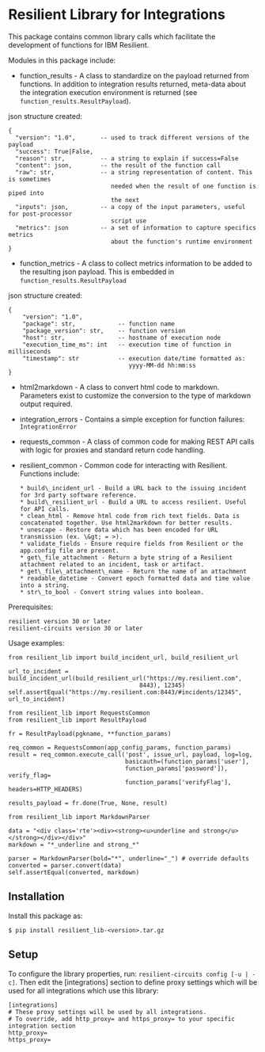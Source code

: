 # Resilient Library for Integrations

This package contains common library calls which facilitate the development of functions for IBM Resilient.

Modules in this package include:

* function_results - A class to standardize on the payload returned from functions. In addition to integration results returned, meta-data about the integration execution environment is returned (see `function_results.ResultPayload`).

json structure created:

```
{ 
  "version": "1.0",       -- used to track different versions of the payload
  "success": True|False,
  "reason": str,          -- a string to explain if success=False
  "content": json,        -- the result of the function call
  "raw": str,             -- a string representation of content. This is sometimes
                             needed when the result of one function is piped into 
                             the next
  "inputs": json,         -- a copy of the input parameters, useful for post-processor 
                             script use
  "metrics": json         -- a set of information to capture specifics metrics 
                             about the function's runtime environment
}
```
* function\_metrics - A class to collect metrics information to be added to the resulting json payload. This is embedded in `function_results.ResultPayload`

json structure created:

```
{
    "version": "1.0",
    "package": str,            -- function name
    "package_version": str,    -- function version
    "host": str,               -- hostname of execution node
    "execution_time_ms": int   -- execution time of function in milliseconds
    "timestamp": str           -- execution date/time formatted as: 
                                  yyyy-MM-dd hh:mm:ss
}
```
* html2markdown - A class to convert html code to markdown. Parameters exist to customize the conversion to the type of markdown output required.
* integration_errors - Contains a simple exception for function failures: `IntegrationError`
* requests_common - A class of common code for making REST API calls with logic for proxies and standard return code handling.
* resilient_common - Common code for interacting with Resilient. Functions include:
      
      * build\_incident_url - Build a URL back to the issuing incident for 3rd party software reference.
      * build\_resilient_url - Build a URL to access resilient. Useful for API calls.
      * clean_html - Remove html code from rich text fields. Data is concatenated together. Use html2markdown for better results.
      * unescape - Restore data which has been encoded for URL transmission (ex. \&gt; = >).
      * validate_fields - Ensure require fields from Resilient or the app.config file are present.
      * get\_file_attachment - Return a byte string of a Resilient attachment related to an incident, task or artifact.
      * get\_file\_attachment\_name - Return the name of an attachment
      * readable_datetime - Convert epoch formatted data and time value into a string.
      * str\_to_bool - Convert string values into boolean.

Prerequisites:

```
resilient version 30 or later
resilient-circuits version 30 or later
```

Usage examples:

```
from resilient_lib import build_incident_url, build_resilient_url

url_to_incident = build_incident_url(build_resilient_url("https://my.resilient.com", 
                                     8443), 12345)
self.assertEqual("https://my.resilient.com:8443/#incidents/12345", url_to_incident)
```

```
from resilient_lib import RequestsCommon
from resilient_lib import ResultPayload

fr = ResultPayload(pgkname, **function_params)

req_common = RequestsCommon(app_config_params, function_params)
result = req_common.execute_call('post', issue_url, payload, log=log,
                                 basicauth=(function_params['user'], 
                                 function_params['password']), verify_flag= 
                                 function_params['verifyFlag'], headers=HTTP_HEADERS)

results_payload = fr.done(True, None, result)

```

```
from resilient_lib import MarkdownParser

data = "<div class='rte'><div><strong><u>underline and strong</u></strong></div></div>"
markdown = "*_underline and strong_*"

parser = MarkdownParser(bold="*", underline="_") # override defaults
converted = parser.convert(data)
self.assertEqual(converted, markdown)
```

## Installation

Install this package as:
   
```
$ pip install resilient_lib-<version>.tar.gz
```

## Setup

To configure the library properties, run: `resilient-circuits config [-u | -c]`. 
Then edit the [integrations] section to define proxy settings which will be used for all integrations which use this library:

```
[integrations]
# These proxy settings will be used by all integrations. 
# To override, add http_proxy= and https_proxy= to your specific integration section
http_proxy=
https_proxy=
```
